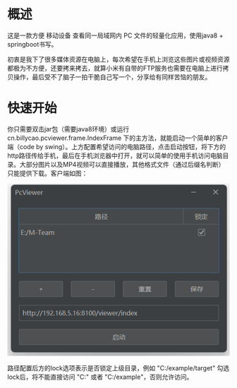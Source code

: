 # 概述

这是一款方便 移动设备 查看同一局域网内 PC 文件的轻量化应用，使用java8 + springboot书写。

初衷是我下了很多媒体资源在电脑上，每次希望在手机上浏览这些图片或视频资源都极为不方便，还要拷来拷去，就算小米有自带的FTP服务也需要在电脑上进行拷贝操作，最后受不了脑子一拍干脆自己写一个，分享给有同样苦恼的朋友。

# 快速开始

你只需要双击jar包（需要java8环境）或运行 cn.billycao.pcviewer.frame.IndexFrame 下的主方法，就能启动一个简单的客户端（code by swing）。上方配置希望访问的电脑路径，点击启动按钮，将下方的http路径传给手机，最后在手机浏览器中打开，就可以简单的使用手机访问电脑目录。大部分图片以及MP4视频可以直接播放，其他格式文件（通过后缀名判断）只能提供下载。客户端如图：

![image-gui](https://github.com/TechCao97/pc-viewer/blob/main/assets/gui.png)

路径配置后方的lock选项表示是否锁定上级目录，例如 "C:/example/target" 勾选lock后，将不能直接访问 "C:" 或者 "C:/example"，否则允许访问。